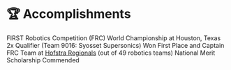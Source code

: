 # 🏆 Accomplishments
FIRST Robotics Competition (FRC) World Championship at Houston, Texas 2x Qualifier (Team 9016: Syosset Supersonics)
Won First Place and Captain FRC Team at [Hofstra Regionals](https://www.thebluealliance.com/event/2024nyli2) (out of 49 robotics teams)
National Merit Scholarship Commended
<!-- **Won First Place** @ [EY Innovation Campaign](https://www.ey.com/) _(May 2021)_
Built Trial Balance System, a system that streamlines data transmission across users, providing consistent, reliable financial reports to them.  -->